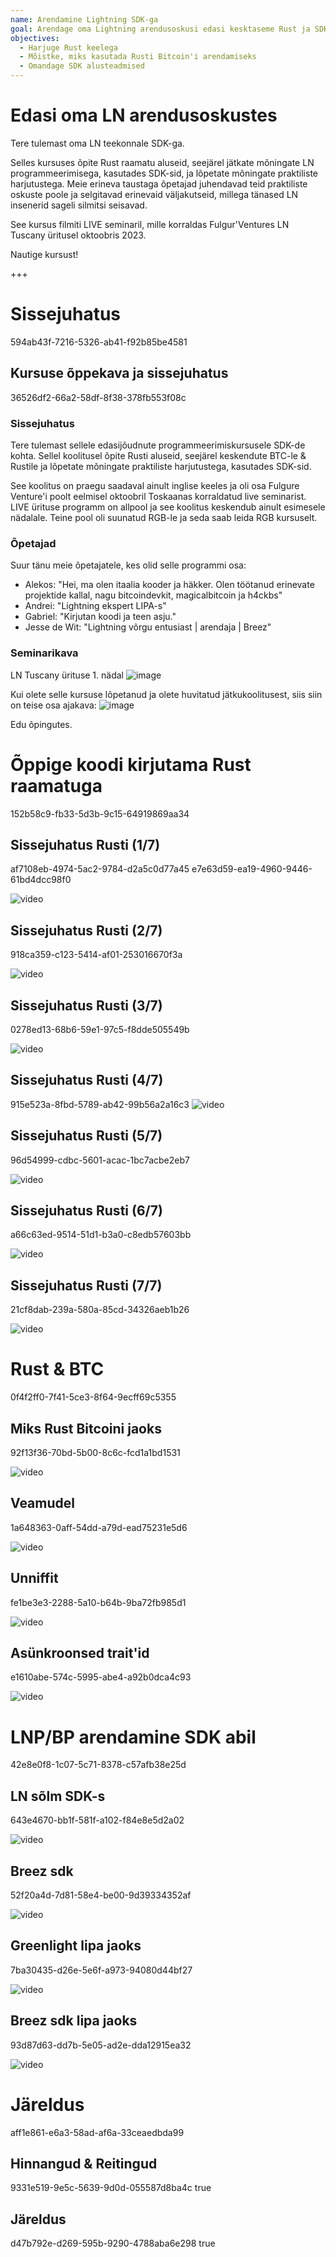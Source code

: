 ```yaml
---
name: Arendamine Lightning SDK-ga
goal: Arendage oma Lightning arendusoskusi edasi kesktaseme Rust ja SDK koolitusega.
objectives:
  - Harjuge Rust keelega
  - Mõistke, miks kasutada Rusti Bitcoin'i arendamiseks
  - Omandage SDK alusteadmised
---
```


# Edasi oma LN arendusoskustes

Tere tulemast oma LN teekonnale SDK-ga.

Selles kursuses õpite Rust raamatu aluseid, seejärel jätkate mõningate LN programmeerimisega, kasutades SDK-sid, ja lõpetate mõningate praktiliste harjutustega. Meie erineva taustaga õpetajad juhendavad teid praktiliste oskuste poole ja selgitavad erinevaid väljakutseid, millega tänased LN insenerid sageli silmitsi seisavad.

See kursus filmiti LIVE seminaril, mille korraldas Fulgur'Ventures LN Tuscany üritusel oktoobris 2023.

Nautige kursust!

+++

# Sissejuhatus

<partId>594ab43f-7216-5326-ab41-f92b85be4581</partId>

## Kursuse õppekava ja sissejuhatus

<chapterId>36526df2-66a2-58df-8f38-378fb553f08c</chapterId>

### Sissejuhatus

Tere tulemast sellele edasijõudnute programmeerimiskursusele SDK-de kohta. Sellel koolitusel õpite Rusti aluseid, seejärel keskendute BTC-le & Rustile ja lõpetate mõningate praktiliste harjutustega, kasutades SDK-sid.

See koolitus on praegu saadaval ainult inglise keeles ja oli osa Fulgure Venture'i poolt eelmisel oktoobril Toskaanas korraldatud live seminarist. LIVE ürituse programm on allpool ja see koolitus keskendub ainult esimesele nädalale. Teine pool oli suunatud RGB-le ja seda saab leida RGB kursuselt.

### Õpetajad

Suur tänu meie õpetajatele, kes olid selle programmi osa:

- Alekos: "Hei, ma olen itaalia kooder ja häkker. Olen töötanud erinevate projektide kallal, nagu bitcoindevkit, magicalbitcoin ja h4ckbs"
- Andrei: "Lightning ekspert LIPA-s"
- Gabriel: "Kirjutan koodi ja teen asju."
- Jesse de Wit: "Lightning võrgu entusiast | arendaja | Breez"

### Seminarikava

LN Tuscany ürituse 1. nädal
![image](assets/1.webp)

Kui olete selle kursuse lõpetanud ja olete huvitatud jätkukoolitusest, siis siin on teise osa ajakava:
![image](assets/2.webp)

Edu õpingutes.

# Õppige koodi kirjutama Rust raamatuga

<partId>152b58c9-fb33-5d3b-9c15-64919869aa34</partId>

## Sissejuhatus Rusti (1/7)

<chapterId>af7108eb-4974-5ac2-9784-d2a5c0d77a45</chapterId>
<professorId>e7e63d59-ea19-4960-9446-61bd4dcc98f0</professorId>

![video](https://www.youtube.com/watch?v=aZYhDXE_Gas)

## Sissejuhatus Rusti (2/7)

<chapterId>918ca359-c123-5414-af01-253016670f3a</chapterId>

![video](https://youtu.be/Xm8eCv4LQPc)

## Sissejuhatus Rusti (3/7)

<chapterId>0278ed13-68b6-59e1-97c5-f8dde505549b</chapterId>

![video](https://youtu.be/R8NeHvHT0uc)

## Sissejuhatus Rusti (4/7)

<chapterId>915e523a-8fbd-5789-ab42-99b56a2a16c3</chapterId>
![video](https://youtu.be/et8pKvYiO4c)

## Sissejuhatus Rusti (5/7)

<chapterId>96d54999-cdbc-5601-acac-1bc7acbe2eb7</chapterId>

![video](https://youtu.be/PxQkVmxOc40)

## Sissejuhatus Rusti (6/7)

<chapterId>a66c63ed-9514-51d1-b3a0-c8edb57603bb</chapterId>

![video](https://youtu.be/3C6hl9BW-Ho)

## Sissejuhatus Rusti (7/7)

<chapterId>21cf8dab-239a-580a-85cd-34326aeb1b26</chapterId>

![video](https://youtu.be/SBDcb_AauHM)

# Rust & BTC

<partId>0f4f2ff0-7f41-5ce3-8f64-9ecff69c5355</partId>

## Miks Rust Bitcoini jaoks

<chapterId>92f13f36-70bd-5b00-8c6c-fcd1a1bd1531</chapterId>

![video](https://youtu.be/veLj2w6ulpc)

## Veamudel

<chapterId>1a648363-0aff-54dd-a79d-ead75231e5d6</chapterId>

![video](https://youtu.be/X3VKhLtKTRU)

## Unniffit

<chapterId>fe1be3e3-2288-5a10-b64b-9ba72fb985d1</chapterId>

![video](https://youtu.be/zro9GQpJrH0)

## Asünkroonsed trait'id

<chapterId>e1610abe-574c-5995-abe4-a92b0dca4c93</chapterId>

![video](https://youtu.be/cz66eTfk0lw)

# LNP/BP arendamine SDK abil

<partId>42e8e0f8-1c07-5c71-8378-c57afb38e25d</partId>

## LN sõlm SDK-s

<chapterId>643e4670-bb1f-581f-a102-f84e8e5d2a02</chapterId>

![video](https://youtu.be/aEzpxuhLdeo)

## Breez sdk

<chapterId>52f20a4d-7d81-58e4-be00-9d39334352af</chapterId>

![video](https://youtu.be/M3ad9BE6ovo)

## Greenlight lipa jaoks

<chapterId>7ba30435-d26e-5e6f-a973-94080d44bf27</chapterId>

![video](https://youtu.be/gKiIPF4apeE)

## Breez sdk lipa jaoks

<chapterId>93d87d63-dd7b-5e05-ad2e-dda12915ea32</chapterId>

![video](https://youtu.be/6VaIVvBKjLY)

# Järeldus

<partId>aff1e861-e6a3-58ad-af6a-33ceaedbda99</partId>

## Hinnangud & Reitingud

<chapterId>9331e519-9e5c-5639-9d0d-055587d8ba4c</chapterId>
<isCourseReview>true</isCourseReview>

## Järeldus

<chapterId>d47b792e-d269-595b-9290-4788aba6e298</chapterId>
<isCourseConclusion>true</isCourseConclusion>
